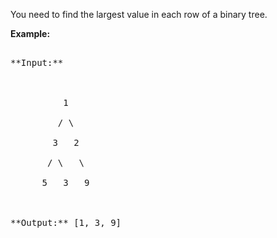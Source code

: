 
You need to find the largest value in each row of a binary tree.

**Example:**<br />
<pre>
**Input:** 

          1
         / \
        3   2
       / \   \  
      5   3   9 

**Output:** [1, 3, 9]
</pre>

